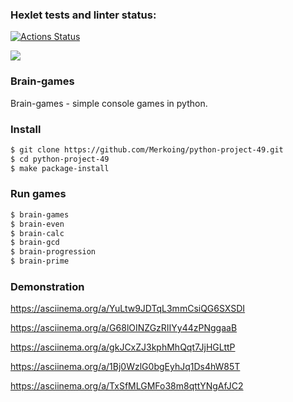 ### Hexlet tests and linter status:
[![Actions Status](https://github.com/Merkoing/python-project-49/workflows/hexlet-check/badge.svg)](https://github.com/Merkoing/python-project-49/actions)

<a href="https://codeclimate.com/github/Merkoing/python-project-49/maintainability"><img src="https://api.codeclimate.com/v1/badges/f0a6d4509ade1ee00dd7/maintainability" /></a>

### Brain-games

Brain-games - simple console games in python.

### Install

```bash
$ git clone https://github.com/Merkoing/python-project-49.git
$ cd python-project-49
$ make package-install
```

### Run games


```bash
$ brain-games
$ brain-even
$ brain-calc
$ brain-gcd
$ brain-progression
$ brain-prime
```

### Demonstration

https://asciinema.org/a/YuLtw9JDTqL3mmCsiQG6SXSDI

https://asciinema.org/a/G68lOINZGzRIIYy44zPNggaaB

https://asciinema.org/a/gkJCxZJ3kphMhQqt7JjHGLttP

https://asciinema.org/a/1Bj0WzlG0bgEyhJq1Ds4hW85T

https://asciinema.org/a/TxSfMLGMFo38m8qttYNgAfJC2